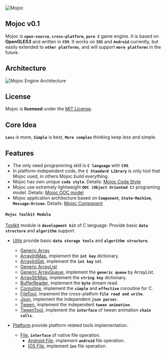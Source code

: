 ![Mojoc](https://github.com/scottcgi/Mojoc/raw/master/Logo.png "Pure C game engine")

## Mojoc v0.1

Mojoc is **`open-source`**, **`cross-platform`**, **`pure C`** game engine. It is based on **OpenGLES3** and written in **`C99`**. It works on **`IOS`** and **`Android`** currently, but easily extended to **`other platforms`**, and will support **`more platforms`** in the future.

## Architecture
![Mojoc Engine Architecture](https://github.com/scottcgi/Mojoc/raw/master/Architecture.png "Mojoc Engine Architecture")

## License
Mojoc is **licensed** under the [MIT License](https://github.com/scottcgi/Mojoc/blob/master/LICENSE "Mojoc Under MIT License").

## Core Idea
**`Less`** is more, **`Simple`** is best, **`More complex`** thinking keep less and simple.

## Features

* The only need programming skill is **`C language`** with **`C99`**.
* In platform-independent code, the **`C Standard Library`** is only tool that Mojoc used, in others Mojoc build everything.
* Mojoc has own unique **`code style`**. Details: [Mojoc Code Style](https://github.com/scottcgi/Mojoc/wiki/Code-Style)
* Mojoc use extremely lightweight **`OOC (Object Oriented C)`** programing model. Details: [Mojoc OOC model](https://github.com/scottcgi/Mojoc/wiki/OOC-(Object-Oriented-C))
* Mojoc application architecture based on **`Component`**, **`State-Machine`**, **`Message-Driven`**. Details: [Mojoc Component](https://github.com/scottcgi/Mojoc/wiki/Component-Based,-State-Machine,-Message-Driven-Architecture)

#### `Mojoc Toolkit Module`

[Toolkit](https://github.com/scottcgi/Mojoc/tree/master/Engine/Toolkit) module is **`development kit`** of C language. Provide basic **`data structure`** and **`algorithm`** support.

* [Utils](https://github.com/scottcgi/Mojoc/tree/master/Engine/Toolkit/Utils) provide basic **`data storage tools`** and **`algorithm structure`**.
    * [Generic Array](https://github.com/scottcgi/Mojoc/blob/master/Engine/Toolkit/Utils/Array.h)
    * [ArrayIntMap](https://github.com/scottcgi/Mojoc/blob/master/Engine/Toolkit/Utils/ArrayIntMap.h), implement the **`int key`** dictionary.
    * [ArrayIntSet](https://github.com/scottcgi/Mojoc/blob/master/Engine/Toolkit/Utils/ArrayIntSet.h), implement the **`int key`** set.
    * [Generic ArrayList](https://github.com/scottcgi/Mojoc/blob/master/Engine/Toolkit/Utils/ArrayList.h)
    * [Generic ArrayQueue](https://github.com/scottcgi/Mojoc/blob/master/Engine/Toolkit/Utils/ArrayQueue.h), implement the **`generic queue`** by ArrayList.
    * [ArrayStrMap](https://github.com/scottcgi/Mojoc/blob/master/Engine/Toolkit/Utils/ArrayStrMap.h), implement the **`string key`** dictionary.
    * [BufferReader](https://github.com/scottcgi/Mojoc/blob/master/Engine/Toolkit/Utils/BufferReader.h), implement the **`byte`** stream read.
    * [Coroutine](https://github.com/scottcgi/Mojoc/blob/master/Engine/Toolkit/Utils/Coroutine.h), implement the **`simple`** and **`effective`** coroutine for C.
    * [FileTool](https://github.com/scottcgi/Mojoc/blob/master/Engine/Toolkit/Utils/FileTool.h), impement the cross-platfom **`file read and write`**.
    * [Json](https://github.com/scottcgi/Mojoc/blob/master/Engine/Toolkit/Utils/Json.h), implement the independent **`json parser`**.
    * [Tween](https://github.com/scottcgi/Mojoc/blob/master/Engine/Toolkit/Utils/Tween.h), implement the independent **`tween animation`**.
    * [TweenTool](https://github.com/scottcgi/Mojoc/blob/master/Engine/Toolkit/Utils/TweenTool.h), implement the **`interface`** of tween animation **`chain calls`**.
    
* [Platform](https://github.com/scottcgi/Mojoc/tree/master/Engine/Toolkit/Platform) provide platform related tools implementation.
    * [File](https://github.com/scottcgi/Mojoc/blob/master/Engine/Toolkit/Platform/File.h), **`interface`** of native file operation.
        * [Android File](https://github.com/scottcgi/Mojoc/blob/master/Engine/Toolkit/Platform/Android/File.c), implement **`android`** file operation.
        * [IOS File](https://github.com/scottcgi/Mojoc/tree/master/Engine/Toolkit/Platform/IOS), implement **`ios`** file operation.
